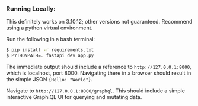 ### Running Locally:

This definitely works on 3.10.12; other versions not guaranteed. Recommend using a python virtual environment.

Run the following in a bash terminal:

```bash
$ pip install -r requirements.txt
$ PYTHONPATH=. fastapi dev app.py
```

The immediate output should include a reference to `http://127.0.0.1:8000`, which is localhost, port 8000. Navigating there in a browser should result in the simple JSON `{Hello: "World"}`.

Navigate to `http://127.0.0.1:8000/graphql`. This should include a simple interactive GraphiQL UI for querying and mutating data.
